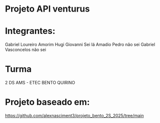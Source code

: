 # Projeto API venturus

# Integrantes:
Gabriel Loureiro Amorim Hugi
Giovanni Sei lá Amadio
Pedro não sei
Gabriel Vasconcelos não sei

# Turma
2 DS AMS - ETEC BENTO QUIRINO

# Projeto baseado em:
https://github.com/alexnasciment3/projeto_bento_2S_2025/tree/main